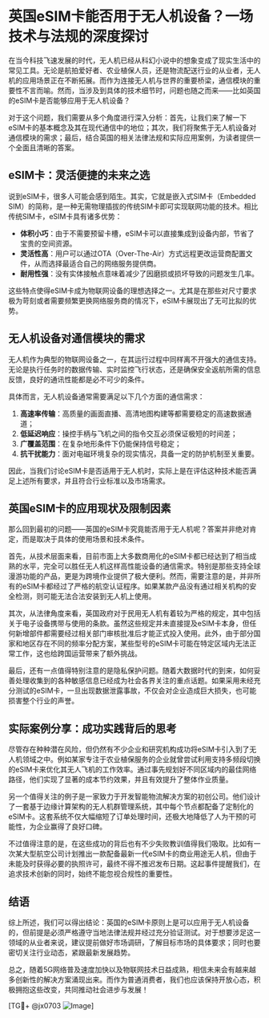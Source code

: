# 英国eSIM卡能否用于无人机设备？一场技术与法规的深度探讨

在当今科技飞速发展的时代，无人机已经从科幻小说中的想象变成了现实生活中的常见工具。无论是航拍爱好者、农业植保人员，还是物流配送行业的从业者，无人机的应用场景正在不断拓展。而作为连接无人机与世界的重要桥梁，通信模块的重要性不言而喻。然而，当涉及到具体的技术细节时，问题也随之而来——比如英国的eSIM卡是否能够应用于无人机设备？

对于这个问题，我们需要从多个角度进行深入分析：首先，让我们来了解一下eSIM卡的基本概念及其在现代通信中的地位；其次，我们将聚焦于无人机设备对通信模块的需求；最后，结合英国的相关法律法规和实际应用案例，为读者提供一个全面且清晰的答案。

## eSIM卡：灵活便捷的未来之选

说到eSIM卡，很多人可能会感到陌生。其实，它就是嵌入式SIM卡（Embedded SIM）的简称，是一种无需物理插拔的传统SIM卡即可实现联网功能的技术。相比传统SIM卡，eSIM卡具有诸多优势：

- **体积小巧**：由于不需要预留卡槽，eSIM卡可以直接集成到设备内部，节省了宝贵的空间资源。
- **灵活性高**：用户可以通过OTA（Over-The-Air）方式远程更改运营商配置文件，从而选择最适合自己的网络服务提供商。
- **耐用性强**：没有实体接触点意味着减少了因磨损或损坏导致的问题发生几率。

这些特点使得eSIM卡成为物联网设备的理想选择之一。尤其是在那些对尺寸要求极为苛刻或者需要频繁更换网络服务商的情况下，eSIM卡展现出了无可比拟的优势。

## 无人机设备对通信模块的需求

无人机作为典型的物联网设备之一，在其运行过程中同样离不开强大的通信支持。无论是执行任务时的数据传输、实时监控飞行状态，还是确保安全返航所需的信息反馈，良好的通讯性能都是必不可少的条件。

具体而言，无人机设备通常需要满足以下几个方面的通信需求：
1. **高速率传输**：高质量的画面直播、高清地图构建等都需要稳定的高速数据通道；
2. **低延迟响应**：操控手柄与飞机之间的指令交互必须保证极短的时间差；
3. **广覆盖范围**：在复杂地形条件下仍能保持信号稳定；
4. **抗干扰能力**：面对电磁环境复杂的现实情况，具备一定的防护机制至关重要。

因此，当我们讨论eSIM卡是否适用于无人机时，实际上是在评估这种技术能否满足上述所有要求，并且符合行业标准以及市场需求。

## 英国eSIM卡的应用现状及限制因素

那么回到最初的问题——英国的eSIM卡究竟能否用于无人机呢？答案并非绝对肯定，而是取决于具体的使用场景和技术条件。

首先，从技术层面来看，目前市面上大多数商用化的eSIM卡都已经达到了相当成熟的水平，完全可以胜任无人机这样高性能设备的通信需求。特别是那些支持全球漫游功能的产品，更是为跨境作业提供了极大便利。然而，需要注意的是，并非所有的eSIM卡都经过了严格的航空认证程序。如果某款产品没有通过相关机构的安全检测，则可能无法合法安装到无人机上使用。

其次，从法律角度来看，英国政府对于民用无人机有着较为严格的规定，其中包括关于电子设备携带与使用的条款。虽然这些规定并未直接提及eSIM卡本身，但任何新增部件都需要经过相关部门审核批准后才能正式投入使用。此外，由于部分国家和地区存在不同的频率分配方案，某些型号的eSIM卡可能在特定区域内无法正常工作，这也给跨国运营带来了额外挑战。

最后，还有一点值得特别注意的是隐私保护问题。随着大数据时代的到来，如何妥善处理收集到的各种敏感信息已经成为社会各界关注的重点话题。如果采用未经充分测试的eSIM卡，一旦出现数据泄露事故，不仅会对企业造成巨大损失，也可能损害整个行业的声誉。

## 实际案例分享：成功实践背后的思考

尽管存在种种潜在风险，但仍然有不少企业和研究机构成功将eSIM卡引入到了无人机领域之中。例如某家专注于农业植保服务的企业就曾尝试利用支持多频段切换的eSIM卡来优化其无人飞机的工作效率。通过事先规划好不同区域内的最佳网络路径，他们实现了显著的成本节约效果，并且有效提升了整体作业质量。

另一个值得关注的例子是一家致力于开发智能物流解决方案的初创公司。他们设计了一套基于边缘计算架构的无人机群管理系统，其中每个节点都配备了定制化的eSIM卡。这套系统不仅大幅缩短了订单处理时间，还极大地降低了人为干预的可能性，为企业赢得了良好口碑。

不过值得注意的是，在这些成功的背后也有不少失败教训值得我们吸取。比如有一次某大型航空公司计划推出一款配备最新一代eSIM卡的商业用途无人机，但由于未能及时获得必要的执照许可，最终不得不推迟发布日期。这起事件提醒我们，在追求技术创新的同时，始终不能忽视合规性的重要性。

## 结语

综上所述，我们可以得出结论：英国的eSIM卡原则上是可以应用于无人机设备的，但前提是必须严格遵守当地法律法规并经过充分验证测试。对于想要涉足这一领域的从业者来说，建议提前做好市场调研，了解目标市场的具体要求；同时也要密切关注行业动态，紧跟最新发展趋势。

总之，随着5G网络普及速度加快以及物联网技术日益成熟，相信未来会有越来越多创新性的解决方案涌现出来。而作为普通消费者，我们也应该保持开放心态，积极拥抱这些改变，共同推动社会进步与发展！

[TG💪+ @jx0703 ![Image](https://github.com/user-attachments/assets/dbca1d08-cadb-493c-b0ec-ad6f7a83f270)]
